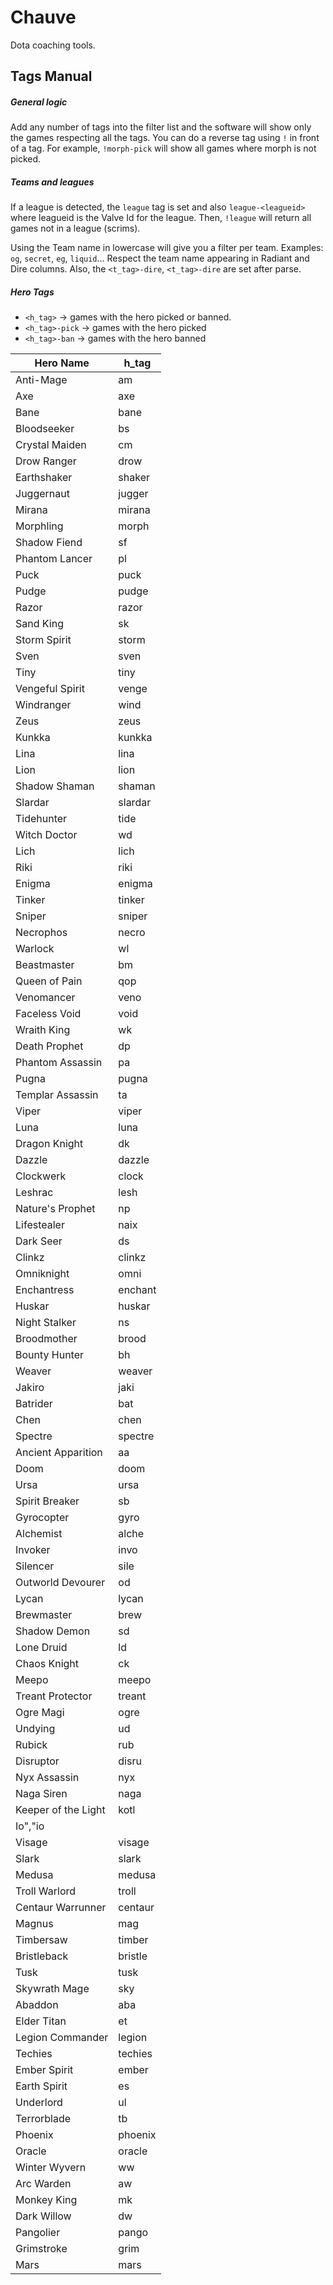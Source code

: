 # Chauve
Dota coaching tools.

## Tags Manual

##### General logic

Add any number of tags into the filter list and the software will show only the games respecting all the tags. 
You can do a reverse tag using `!` in front of a tag. For example, `!morph-pick` will show all games where morph is not picked.

##### Teams and leagues

If a league is detected, the `league` tag is set and also `league-<leagueid>` where leagueid is the Valve Id for the league.
Then, `!league` will return all games not in a league (scrims).

Using the Team name in lowercase will give you a filter per team.
Examples: `og`, `secret`, `eg`, `liquid`... Respect the team name appearing in Radiant and Dire columns.
Also, the `<t_tag>-dire`, `<t_tag>-dire` are set after parse.

##### Hero Tags

* `<h_tag>` -> games with the hero picked or banned.
* `<h_tag>-pick` -> games with the hero picked
* `<h_tag>-ban` -> games with the hero banned

| Hero Name   |    h_tag    |
| ----------- | ----------- |
| Anti-Mage | am |
| Axe | axe |
| Bane | bane |
| Bloodseeker | bs |
| Crystal Maiden | cm |
| Drow Ranger | drow |
| Earthshaker | shaker |
| Juggernaut | jugger |
| Mirana | mirana |
| Morphling | morph |
| Shadow Fiend | sf |
| Phantom Lancer | pl |
| Puck | puck |
| Pudge | pudge |
| Razor | razor |
| Sand King | sk |
| Storm Spirit | storm |
| Sven | sven |
| Tiny | tiny |
| Vengeful Spirit | venge |
| Windranger | wind |
| Zeus | zeus |
| Kunkka | kunkka |
| Lina | lina |
| Lion | lion |
| Shadow Shaman | shaman |
| Slardar | slardar |
| Tidehunter | tide |
| Witch Doctor | wd |
| Lich | lich |
| Riki | riki |
| Enigma | enigma |
| Tinker | tinker |
| Sniper | sniper |
| Necrophos | necro |
| Warlock | wl |
| Beastmaster | bm |
| Queen of Pain | qop |
| Venomancer | veno |
| Faceless Void | void |
| Wraith King | wk |
| Death Prophet | dp |
| Phantom Assassin | pa |
| Pugna | pugna |
| Templar Assassin | ta |
| Viper | viper |
| Luna | luna |
| Dragon Knight | dk |
| Dazzle | dazzle |
| Clockwerk | clock |
| Leshrac | lesh |
| Nature's Prophet | np |
| Lifestealer | naix |
| Dark Seer | ds |
| Clinkz | clinkz |
| Omniknight | omni |
| Enchantress | enchant |
| Huskar | huskar |
| Night Stalker | ns |
| Broodmother | brood |
| Bounty Hunter | bh |
| Weaver | weaver |
| Jakiro | jaki |
| Batrider | bat |
| Chen | chen |
| Spectre | spectre |
| Ancient Apparition | aa |
| Doom | doom |
| Ursa | ursa |
| Spirit Breaker | sb |
| Gyrocopter | gyro |
| Alchemist | alche |
| Invoker | invo |
| Silencer | sile |
| Outworld Devourer | od |
| Lycan | lycan |
| Brewmaster | brew |
| Shadow Demon | sd |
| Lone Druid | ld |
| Chaos Knight | ck |
| Meepo | meepo |
| Treant Protector | treant |
| Ogre Magi | ogre |
| Undying | ud |
| Rubick | rub |
| Disruptor | disru |
| Nyx Assassin | nyx |
| Naga Siren | naga |
| Keeper of the Light | kotl |
| Io","io |
| Visage | visage |
| Slark | slark |
| Medusa | medusa |
| Troll Warlord | troll |
| Centaur Warrunner | centaur |
| Magnus | mag |
| Timbersaw | timber |
| Bristleback | bristle |
| Tusk | tusk |
| Skywrath Mage | sky |
| Abaddon | aba |
| Elder Titan | et |
| Legion Commander | legion |
| Techies | techies |
| Ember Spirit | ember |
| Earth Spirit | es |
| Underlord | ul |
| Terrorblade | tb |
| Phoenix | phoenix |
| Oracle | oracle |
| Winter Wyvern | ww |
| Arc Warden | aw |
| Monkey King | mk |
| Dark Willow | dw |
| Pangolier | pango |
| Grimstroke | grim |
| Mars | mars |

